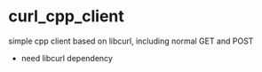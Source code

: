 # curl_cpp_client
simple cpp client based on libcurl, including normal GET and POST
- need libcurl dependency
